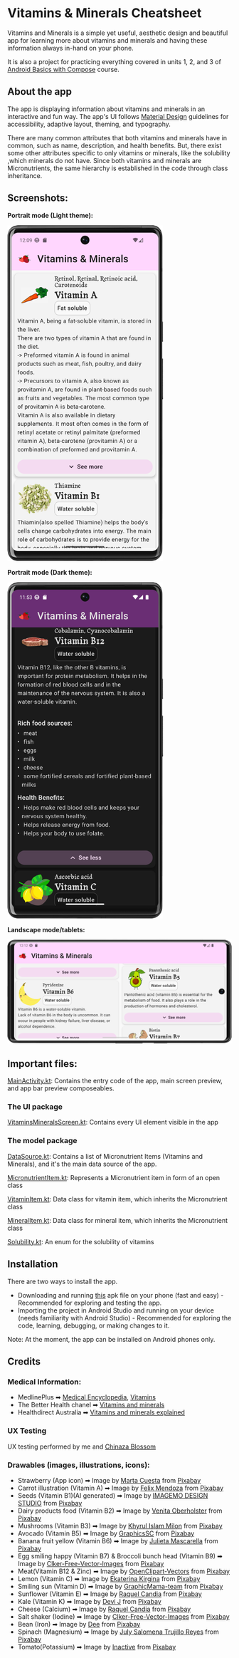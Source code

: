 # Vitamins & Minerals Cheatsheet

Vitamins and Minerals is a simple yet useful, aesthetic design and beautiful app for
learning more about vitamins and minerals and having these information always in-hand on
your phone.

It is also a project for practicing everything covered in units 1, 2, and 3 of [Android Basics with Compose](https://developer.android.com/courses/android-basics-compose/course) course.

## About the app

The app is  displaying information about vitamins and minerals in an interactive and fun way. The app's UI follows [Material Design](https://m3.material.io/styles/) guidelines for
accessibility, adaptive layout, theming, and typography.

There are many common attributes that both vitamins and minerals have in common, such as
name, description, and health benefits.
But, there exist some other attributes specific to only vitamins or minerals, like the solubility
,which minerals do not have.
Since both vitamins and minerals are Micronutrients, the same hierarchy
is established in the code through class inheritance.

## Screenshots:

**Portrait mode (Light theme):**

<img src="screenshots/portrait.png" alt="app screen" width="350"/>

**Portrait mode (Dark theme):**

<img src="screenshots/portrait dark theme.png" alt="app screen" width="350"/>

**Landscape mode/tablets:**

<img src="screenshots/landscape.png" alt="app screen"/>


## Important files:

[MainActivity.kt](app/src/main/java/com/safire/vitaminsmineralscheatsheet/MainActivity.kt): Contains
the entry code of the app, main screen preview, and app bar preview composeables.

### The UI package

[VitaminsMineralsScreen.kt](app/src/main/java/com/safire/vitaminsmineralscheatsheet/ui/VitaminsMineralsScreen.kt): Contains
every UI element visible in the app

### The model package

[DataSource.kt](app/src/main/java/com/safire/vitaminsmineralscheatsheet/model/DataSource.kt): Contains a
list of Micronutrient Items (Vitamins and Minerals), and it's the main data source of the app.

[MicronutrientItem.kt](app/src/main/java/com/safire/vitaminsmineralscheatsheet/model/MicronutrientItem.kt): Represents
a Micronutrient item in form of an open class

[VitaminItem.kt](app/src/main/java/com/safire/vitaminsmineralscheatsheet/model/VitaminItem.kt): Data
class for vitamin item, which inherits the Micronutrient class

[MineralItem.kt](app/src/main/java/com/safire/vitaminsmineralscheatsheet/model/MineralItem.kt): Data
class for mineral item, which inherits the Micronutrient class

[Solubility.kt](app/src/main/java/com/safire/vitaminsmineralscheatsheet/model/Solubility.kt): An enum
for the solubility of vitamins

## Installation

There are two ways to install the app.

- Downloading and running [this](Vitamins%20&%20Minerals.apk) apk file on your phone (fast and easy) -
  Recommended for exploring and testing the app.
- Importing the project in Android Studio and running on your device (needs familiarity with
  Android Studio) - Recommended for exploring the
  code, learning, debugging, or making changes to it.

Note: At the moment, the app can be installed on Android phones only.

## Credits

### Medical Information:

- MedlinePlus ➡  [Medical Encyclopedia](https://medlineplus.gov/encyclopedia.html), [Vitamins](https://medlineplus.gov/ency/article/002399.htm)
- The Better Health chanel ➡ [Vitamins and minerals](https://www.betterhealth.vic.gov.au/health/healthyliving/Vitamins-and-minerals)
- Healthdirect Australia ➡ [Vitamins and minerals explained](https://www.healthdirect.gov.au/vitamins-and-minerals-explained)

### UX Testing

UX testing performed by me and [Chinaza Blossom](https://github.com/Chinazablossom)

### Drawables (images, illustrations, icons):

- Strawberry (App icon) ➡
  Image by <a href="https://pixabay.com/users/marcuesbo-2280516/?utm_source=link-attribution&utm_medium=referral&utm_campaign=image&utm_content=3339247">Marta Cuesta</a> from <a href="https://pixabay.com//?utm_source=link-attribution&utm_medium=referral&utm_campaign=image&utm_content=3339247">Pixabay</a>
- Carrot illustration (Vitamin A) ➡ Image by <a href="https://pixabay.com/users/felixmh-3374205/?utm_source=link-attribution&utm_medium=referral&utm_campaign=image&utm_content=2985399">Felix Mendoza</a> from <a href="https://pixabay.com//?utm_source=link-attribution&utm_medium=referral&utm_campaign=image&utm_content=2985399">Pixabay</a>
- Seeds (Vitamin B1)(AI generated) ➡ Image by <a href="https://pixabay.com/users/imagemo-44158621/?utm_source=link-attribution&utm_medium=referral&utm_campaign=image&utm_content=8864310">IMAGEMO DESIGN STUDIO</a> from <a href="https://pixabay.com//?utm_source=link-attribution&utm_medium=referral&utm_campaign=image&utm_content=8864310">Pixabay</a>
- Dairy products food (Vitamin B2) ➡ Image by <a href="https://pixabay.com/users/artsybeekids-392631/?utm_source=link-attribution&utm_medium=referral&utm_campaign=image&utm_content=5621769">Venita Oberholster</a> from <a href="https://pixabay.com//?utm_source=link-attribution&utm_medium=referral&utm_campaign=image&utm_content=5621769">Pixabay</a>
- Mushrooms (Vitamin B3) ➡ Image by <a href="https://pixabay.com/users/khyrul2010-7108945/?utm_source=link-attribution&utm_medium=referral&utm_campaign=image&utm_content=9589737">Khyrul Islam Milon</a> from <a href="https://pixabay.com//?utm_source=link-attribution&utm_medium=referral&utm_campaign=image&utm_content=9589737">Pixabay</a>
- Avocado (Vitamin B5) ➡
  Image by <a href="https://pixabay.com/users/graphicssc-1426978/?utm_source=link-attribution&utm_medium=referral&utm_campaign=image&utm_content=3059616">GraphicsSC</a> from <a href="https://pixabay.com//?utm_source=link-attribution&utm_medium=referral&utm_campaign=image&utm_content=3059616">Pixabay</a>
- Banana fruit yellow (Vitamin B6) ➡ Image by <a href="https://pixabay.com/users/julieta_masc-5768105/?utm_source=link-attribution&utm_medium=referral&utm_campaign=image&utm_content=2850841">Julieta Mascarella</a> from <a href="https://pixabay.com//?utm_source=link-attribution&utm_medium=referral&utm_campaign=image&utm_content=2850841">Pixabay</a>
- Egg smiling happy (Vitamin B7) & Broccoli bunch head (Vitamin B9) ➡
  Image by <a href="https://pixabay.com/users/clker-free-vector-images-3736/?utm_source=link-attribution&utm_medium=referral&utm_campaign=image&utm_content=24404">Clker-Free-Vector-Images</a> from <a href="https://pixabay.com//?utm_source=link-attribution&utm_medium=referral&utm_campaign=image&utm_content=24404">Pixabay</a>
- Meat(Vitamin B12 & Zinc) ➡
  Image by <a href="https://pixabay.com/users/openclipart-vectors-30363/?utm_source=link-attribution&utm_medium=referral&utm_campaign=image&utm_content=575806">OpenClipart-Vectors</a> from <a href="https://pixabay.com//?utm_source=link-attribution&utm_medium=referral&utm_campaign=image&utm_content=575806">Pixabay</a>
- Lemon (Vitamin C) ➡
  Image by <a href="https://pixabay.com/users/katepozitiv-23712680/?utm_source=link-attribution&utm_medium=referral&utm_campaign=image&utm_content=6683397">Ekaterina Kirgina</a> from <a href="https://pixabay.com//?utm_source=link-attribution&utm_medium=referral&utm_campaign=image&utm_content=6683397">Pixabay</a>
- Smiling sun (Vitamin D) ➡
  Image by <a href="https://pixabay.com/users/graphicmama-team-2641041/?utm_source=link-attribution&utm_medium=referral&utm_campaign=image&utm_content=5277491">GraphicMama-team</a> from <a href="https://pixabay.com//?utm_source=link-attribution&utm_medium=referral&utm_campaign=image&utm_content=5277491">Pixabay</a>
- Sunflower (Vitamin E) ➡
  Image by <a href="https://pixabay.com/users/ideativas-tlm-19346105/?utm_source=link-attribution&utm_medium=referral&utm_campaign=image&utm_content=8061822">Raquel Candia</a> from <a href="https://pixabay.com//?utm_source=link-attribution&utm_medium=referral&utm_campaign=image&utm_content=8061822">Pixabay</a>
- Kale (Vitamin K) ➡
  Image by <a href="https://pixabay.com/users/barelydevi-14723734/?utm_source=link-attribution&utm_medium=referral&utm_campaign=image&utm_content=7545986">Devi J</a> from <a href="https://pixabay.com//?utm_source=link-attribution&utm_medium=referral&utm_campaign=image&utm_content=7545986">Pixabay</a>
- Cheese (Calcium) ➡
  Image by <a href="https://pixabay.com/users/ideativas-tlm-19346105/?utm_source=link-attribution&utm_medium=referral&utm_campaign=image&utm_content=6600573">Raquel Candia</a> from <a href="https://pixabay.com//?utm_source=link-attribution&utm_medium=referral&utm_campaign=image&utm_content=6600573">Pixabay</a>
- Salt shaker (Iodine) ➡
  Image by <a href="https://pixabay.com/users/clker-free-vector-images-3736/?utm_source=link-attribution&utm_medium=referral&utm_campaign=image&utm_content=46573">Clker-Free-Vector-Images</a> from <a href="https://pixabay.com//?utm_source=link-attribution&utm_medium=referral&utm_campaign=image&utm_content=46573">Pixabay</a>
- Bean (Iron) ➡
  Image by <a href="https://pixabay.com/users/deeznutz1-3086161/?utm_source=link-attribution&utm_medium=referral&utm_campaign=image&utm_content=8147491">Dee</a> from <a href="https://pixabay.com//?utm_source=link-attribution&utm_medium=referral&utm_campaign=image&utm_content=8147491">Pixabay</a>
- Spinach (Magnesium) ➡
  Image by <a href="https://pixabay.com/users/julytre-30611248/?utm_source=link-attribution&utm_medium=referral&utm_campaign=image&utm_content=8979168">July Salomena Trujillo Reyes</a> from <a href="https://pixabay.com//?utm_source=link-attribution&utm_medium=referral&utm_campaign=image&utm_content=8979168">Pixabay</a>
- Tomato(Potassium) ➡
  Image by <a href="https://pixabay.com/users/userold-17434792/?utm_source=link-attribution&utm_medium=referral&utm_campaign=image&utm_content=5409239">Inactive</a> from <a href="https://pixabay.com//?utm_source=link-attribution&utm_medium=referral&utm_campaign=image&utm_content=5409239">Pixabay</a>

